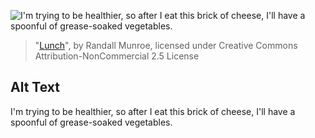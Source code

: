 ![I'm trying to be healthier, so after I eat this brick of cheese, I'll have a spoonful of grease-soaked vegetables.](https://imgs.xkcd.com/comics/lunch.png)
> "[Lunch](https://xkcd.com/1616/)", by Randall Munroe, licensed under Creative Commons Attribution-NonCommercial 2.5 License

## Alt Text
I'm trying to be healthier, so after I eat this brick of cheese, I'll have a spoonful of grease-soaked vegetables.
